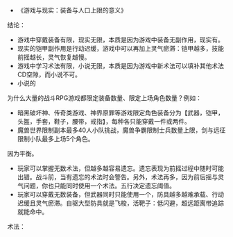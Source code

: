 - 《游戏与现实：装备与人口上限的意义》

结论：

- 游戏中穿戴装备有限，现实无限，本质是因为游戏中装备无副作用，现实有。
- 现实的铠甲副作用是行动迟缓，游戏中可以再加上灵气瘀滞：铠甲越多，技能前摇越长，灵气恢复越慢。
- 游戏中学习术法有限，小说无限，本质是因为游戏中新术法可以填补其他术法CD空隙，而小说不可。
- 小说的

为什么大量的战斗RPG游戏都限定装备数量、限定上场角色数量？例如：

- 暗黑破坏神、传奇类游戏、神界原罪等游戏限定角色装备分为【武器，铠甲，头盔，手套，鞋子，腰带，戒指】，每种各只能穿戴一件或两件。
- 魔兽世界限制副本最多40人小队挑战，魔兽争霸限制士兵数量上限，剑与远征限制小队最多上场5个角色。

因为平衡。

- 玩家可以掌握无数术法，但越多越容易遗忘。遗忘表现为前摇过程中随时可能出错。战斗前，当有遗忘的术法时会警告。另外，术法再多，因为前后摇与灵气问题，你也只能同时使用一个术法。五行决定遗忘阈值。
- 玩家可以穿戴无数装备，但武器同时只能使用一个，防具越多越难承载、行动迟缓且灵气瘀滞。自驱大型防具就是飞梭，活靶子：低闪避，超远距离带追踪就能命中。

术法：